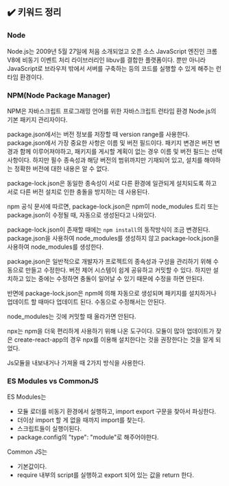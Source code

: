 ## ✔️ 키워드 정리

### Node
Node.js는 2009년 5월 27일에 처음 소개되었고 오픈 소스 JavaScript 엔진인 크롬 V8에 비동기 이벤트 처리 라이브러리인 libuv를 결합한 플랫폼이다.
뿐만 아니라 JavaScript로 브라우저 밖에서 서버를 구축하는 등의 코드를 실행할 수 있게 해주는 런타임 환경이다.

### NPM(Node Package Manager)

NPM은 자바스크립트 프로그래밍 언어를 위한 자바스크립트 런타임 환경 Node.js의 기본 패키지 관리자이다.

package.json에서는 버전 정보를 저장할 때 version range를 사용한다.
package.json에서 가장 중요한 사항은 이름 및 버전 필드이다. 패키지 변경은 버전 변경과 함께 이루어져야하고, 패키지를 게시할 계획이 없는 경우 이름 및 버전 필드는 선택 사항이다. 
하지만 필수 종속성과 해당 버전의 범위까지만 기재되어 있고, 설치를 해야하는 정확한 버전에 대한 내용은 알 수 없다.

package-lock.json은 동일한 종속성이 서로 다른 환경에 일관되게 설치되도록 하고 서로 다른 버전 설치로 인한 충돌을 방지하는 데 사용된다.

npm 공식 문서에 따르면, package-lock.json은 npm이 node_modules 트리 또는 package.json이 수정될 때, 자동으로 생성된다고 나와있다.

package-lock.json이 존재할 때에는 ```npm install```의 동작방식이 조금 변경된다.
package.json을 사용하여 node_modules를 생성하지 않고 package-lock.json을 사용하여 node_modules를 생성한다. 

package.json은 일반적으로 개발자가 프로젝트의 종속성과 구성을 관리하기 위해 수동으로 만들고 수정한다. 버전 제어 시스템이 쉽게 공유하고 커밋할 수 있다. 하지만 설치하고 있는 중에는 수정하면 충돌이 일어날 수 있기 때문에 수정을 하면 안된다.

반면에 package-lock.json은 npm에 의해 자동으로 생성되며 패키지를 설치하거나 업데이트 할 때마다 업데이트 된다. 수동으로 수정해서는 안된다.

node_modules는 깃에 커밋할 때 올라가면 안된다.

npx는 npm을 더욱 편리하게 사용하기 위해 나온 도구이다. 모듈이 많아 업데이트가 잦은 create-react-app의 경우 npx를 이용해 설치한다는 것을 권장한다는 것을 알게 되었다.

Js모듈을 내보내거나 가져올 때 2가지 방식을 사용한다.

### ES Modules vs CommonJS

ES Modules는
- 모듈 로더를 비동기 환경에서 실행하고, import export 구문을 찾아서 파싱한다.
- 더이상 import 할 게 없을 때까지 import를 찾는다.
- 스크립트들이 실행이된다.
- package.config의 "type": "module"로 해주어야한다.

Common JS는
- 기본값이다.
- require 내부의 script를 실행하고 export 되어 있는 값을 return 한다.

